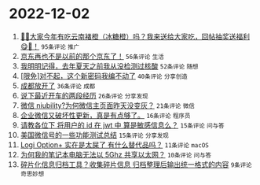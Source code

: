 # 2022-12-02

1. [🍊🍊大家今年有吃云南褚橙（冰糖橙）吗？我来送给大家吃，回帖抽奖送福利😋🧺！](https://www.v2ex.com/t/899506) `95条评论` `推广`
1. [京东再也不是以前的那个京东了！](https://www.v2ex.com/t/899515) `56条评论` `生活`
1. [我明明记得，去年夏天之前我从没检测过核酸](https://www.v2ex.com/t/899504) `52条评论` `随想`
1. [[限免]对不起，这个新密码我编不动了](https://www.v2ex.com/t/899512) `40条评论` `分享创造`
1. [成都放开了](https://www.v2ex.com/t/899502) `36条评论` `成都`
1. [说下最近开车的两段经历](https://www.v2ex.com/t/899513) `26条评论` `分享发现`
1. [微信 niubility?为何微信主页面昨天没变灰？](https://www.v2ex.com/t/899508) `21条评论` `微信`
1. [企业微信又破坏性更新，真是有点够了。](https://www.v2ex.com/t/899521) `16条评论` `程序员`
1. [请教各位下 将用户的 id 在 jwt 中 算是敏感信息么？](https://www.v2ex.com/t/899520) `15条评论` `问与答`
1. [美国微信号的一些功能测试总结](https://www.v2ex.com/t/899516) `15条评论` `分享发现`
1. [Logi Option+ 实在是太屎了 有什么替代品吗？](https://www.v2ex.com/t/899514) `11条评论` `macOS`
1. [为何我的笔记本电脑无法以 5Ghz 共享以太网？](https://www.v2ex.com/t/899500) `10条评论` `问与答`
1. [碎片化信息归档工具？收集碎片信息 归档整理后输出统一格式的内容](https://www.v2ex.com/t/899522) `9条评论` `奇思妙想`
